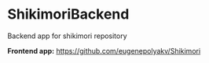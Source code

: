 # ShikimoriBackend
Backend app for shikimori repository

**Frontend app:** https://github.com/eugenepolyakv/Shikimori
